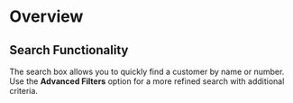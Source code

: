 # Overview

## Search Functionality  

The search box allows you to quickly find a customer by name or number. Use the **Advanced Filters** option for a more refined search with additional criteria.
